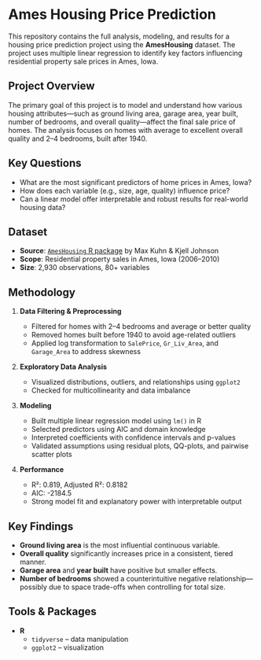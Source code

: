 # Ames Housing Price Prediction

This repository contains the full analysis, modeling, and results for a housing price prediction project using the **AmesHousing** dataset. The project uses multiple linear regression to identify key factors influencing residential property sale prices in Ames, Iowa.

## Project Overview

The primary goal of this project is to model and understand how various housing attributes—such as ground living area, garage area, year built, number of bedrooms, and overall quality—affect the final sale price of homes. The analysis focuses on homes with average to excellent overall quality and 2–4 bedrooms, built after 1940.

## Key Questions

- What are the most significant predictors of home prices in Ames, Iowa?
- How does each variable (e.g., size, age, quality) influence price?
- Can a linear model offer interpretable and robust results for real-world housing data?

## Dataset

- **Source**: [`AmesHousing` R package](https://cran.r-project.org/web/packages/AmesHousing/AmesHousing.pdf) by Max Kuhn & Kjell Johnson
- **Scope**: Residential property sales in Ames, Iowa (2006–2010)
- **Size**: 2,930 observations, 80+ variables

## Methodology

1. **Data Filtering & Preprocessing**
   - Filtered for homes with 2–4 bedrooms and average or better quality
   - Removed homes built before 1940 to avoid age-related outliers
   - Applied log transformation to `SalePrice`, `Gr_Liv_Area`, and `Garage_Area` to address skewness

2. **Exploratory Data Analysis**
   - Visualized distributions, outliers, and relationships using `ggplot2`
   - Checked for multicollinearity and data imbalance

3. **Modeling**
   - Built multiple linear regression model using `lm()` in R
   - Selected predictors using AIC and domain knowledge
   - Interpreted coefficients with confidence intervals and p-values
   - Validated assumptions using residual plots, QQ-plots, and pairwise scatter plots

4. **Performance**
   - R²: 0.819, Adjusted R²: 0.8182
   - AIC: -2184.5
   - Strong model fit and explanatory power with interpretable output

## Key Findings

- **Ground living area** is the most influential continuous variable.
- **Overall quality** significantly increases price in a consistent, tiered manner.
- **Garage area** and **year built** have positive but smaller effects.
- **Number of bedrooms** showed a counterintuitive negative relationship—possibly due to space trade-offs when controlling for total size.

## Tools & Packages

- **R**
  - `tidyverse` – data manipulation
  - `ggplot2` – visualization
